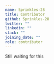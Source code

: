 ```yaml
---
name: Sprinkles-28
title: Contributor
github: Sprinkles-28
twitter: ""
linkedin: ""
slack: ""
joining_date: ""
role: contributor
---
```


Still waiting for this
